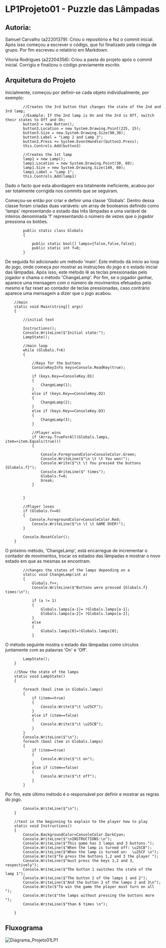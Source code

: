 # LP1Projeto01 - Puzzle das Lâmpadas

## Autoria:

Samuel Carvalho (a22201379): Criou o repositório e fez o commit inicial. Após isso começou a escrever o código, que foi finalizado pela colega de grupo. 
Por fim escreveu o relatório em Markdown.  

Vitoria Rodrigues (a22204356): Criou a pasta do projeto após o commit inicial. Corrigiu e finalizou o código previamente escrito.

## Arquitetura do Projeto

Inicialmente, começou por definir-se cada objeto individualmente, por exemplo:

            //Creates the 3rd button that changes the state of the 2nd and 3rd lamp;
            //Example: If the 2nd lamp is On and the 3rd is Off, switch their states to Off and On;
            button3 = new Button();
            button3.Location = new System.Drawing.Point(225, 15);
            button3.Size = new.System.Drawing.Size(90,30);
            button3.Label = "Lamp 2 and Lamp 3";
            button3.Press += System.EventHandler(button3.Press);
            this.Controls.Add(button3)

            //Creates the 1st lamp
            lamp1 = new Lamp();
            lamp1.Location = new System.Drawing.Point(30, 60); 
            lamp1.Size = new System.Drawing.Size(140, 60);
            lamp1.Label = "Lamp 1";
            this.Controls.Add(lamp1)
            
Dado o facto que esta abordagem era totalmente ineficiente, acabou por ser totalmente corrigida nos commits que se seguiram.


Começou-se então por criar e definir uma classe 'Globals'. Dentro dessa classe foram criadas duas variáveis: um array de booleanos definido como 'lamps' representando o estado das três lâmpadas e uma variável de inteiros denominada 'f' representando o número de vezes que o jogador pressiona os botões.

            public static class Globals
            {

                public static bool[] lamps={false,false,false};
                public static int f=0;
            }
        
        
De seguida foi adicionado um método 'main'. Este método dá início ao loop do jogo, onde começa por mostrar as instruções do jogo e o estado inicial das lâmpadas.
Após isso, este método lê as teclas pressionadas pelo jogador e chama o método 'ChangeLamp'. 
Por fim, se o jogador ganhar, aparece uma mensagem com o número de movimentos efetuados pelo mesmo e faz reset ao contador de teclas pressionadas, caso contrário aparece uma mensagem a dizer que o jogo acabou.
             
        //main 
        static void Main(string[] args)
        {
        
            //initial text

            Instructions();
            Console.WriteLine($"Initial state:");
            LampState();

            //main loop
            while (Globals.f<6)  
            {   
                
                //Keys for the buttons
                ConsoleKeyInfo keys=Console.ReadKey(true);
            
                if (keys.Key==ConsoleKey.D1)
                {
                    ChangeLamp(1);
                }
                else if (keys.Key==ConsoleKey.D2)
                {
                    ChangeLamp(2);
                }
                else if (keys.Key==ConsoleKey.D3)
                {
                    ChangeLamp(3);
                }

                //Player wins
                if (Array.TrueForAll(Globals.lamps, item=>item.Equals(true)))
                {
                    
                    Console.ForegroundColor=ConsoleColor.Green;
                    Console.WriteLine($"\n \t \t You won!");
                    Console.Write($"\t \t You pressed the buttons {Globals.f}");
                    Console.WriteLine($" times");
                    Globals.f=0;
                    break;
                }

                
            }

            //Player loses
            if (Globals.f==6)
            {
               Console.ForegroundColor=ConsoleColor.Red;
                Console.WriteLine($"\n \t \t GAME OVER!"); 
            }

            Console.ResetColor();
        }
        
      
O próximo método, 'ChangeLamp', está encarregue de incrementar o contador de movimentos, trocar os estados das lâmpadas e mostrar o novo estado em que as mesmas se encontram. 

            //changes the states of the lamps depending on a
            static void ChangeLamp(int a)
            {
                Globals.f++;
                Console.WriteLine($"Buttons were pressed {Globals.f} times:\n");

                if (a != 1)
                {
                    Globals.lamps[a-1]= !Globals.lamps[a-1];
                    Globals.lamps[a-2]= !Globals.lamps[a-2];
                }
                else 
                {
                    Globals.lamps[0]=!Globals.lamps[0];
                }
                
                
O método seguinte mostra o estado das lâmpadas como círculos juntamente com as palavras 'On' e 'Off'.

            LampState();
        }

        //Show the state of the lamps
        static void LampState()
        {

            foreach (bool item in Globals.lamps)
            {
                if (item==true)
                {
                    Console.Write($"\t \u25CF");
                }
                else if (item==false)
                {
                    Console.Write($"\t \u25CB");
                }
            }
            Console.WriteLine($"\n");
            foreach (bool item in Globals.lamps)
            {
                if (item==true)
                {
                    Console.Write($"\t on");
                }
                else if (item==false)
                {
                    Console.Write($"\t off");
                }
            }


Por fim, este último método é o responsável por definir e mostrar as regras do jogo.

            Console.WriteLine($"\n");
        }

        //text in the beginning to explain to the player how to play
        static void Instructions()
        {
            Console.BackgroundColor=ConsoleColor.DarkCyan;
            Console.WriteLine($"\nINSTRUCTIONS:\n");
            Console.WriteLine($"This game has 3 lamps and 3 buttons.");
            Console.WriteLine($"When the lamp is turned off: \u25CB");
            Console.WriteLine($"When the lamp is turned on:  \u25CF \n");
            Console.Write($"To press the buttons 1,2 and 3 the player ");
            Console.WriteLine($"must press the keys 1,2 and 3, respectively");
            Console.WriteLine($"The button 1 switches the state of the lamp 1");
            Console.WriteLine($"The button 2 of the lamps 1 and 2");
            Console.WriteLine($"And the button 3 of the lamps 2 and 3\n");
            Console.Write($"To win the game the player must turn on all ");
            Console.Write($"the lamps without pressing the buttons more ");
            Console.WriteLine($"than 6 times \n");
            
        }
        
        
## Fluxograma
![Diagrama_Projeto01LP1](https://user-images.githubusercontent.com/115167862/232330353-77d7f451-f1ce-4a34-a52d-0b18047a7946.png)

